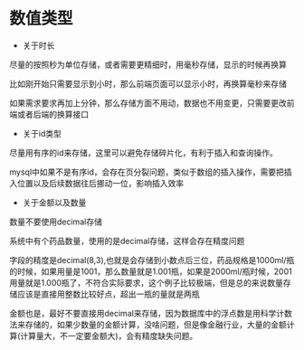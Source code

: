 # 数值类型

* 关于时长

尽量的按照秒为单位存储，或者需要更精细时，用毫秒存储，显示的时候再换算

比如刚开始只需要显示到小时，那么前端页面可以显示小时，再换算毫秒来存储

如果需求要求再加上分钟，那么存储方面不用动，数据也不用变更，只需要更改前端或者后端的换算接口

* 关于id类型

尽量用有序的id来存储，这里可以避免存储碎片化，有利于插入和查询操作。

mysql中如果不是有序id，会存在页分裂问题，类似于数组的插入操作，需要把插入位置以及后续数据往后挪动一位，影响插入效率

* 关于金额以及数量

数量不要使用decimal存储

系统中有个药品数量，使用的是decimal存储，这样会存在精度问题

字段的精度是decimal(8,3),也就是会存储到小数点后三位，药品规格是1000ml/瓶的时候，如果用量是1001，那么数量就是1.001瓶，如果是2000ml/瓶时候，2001用量就是1.000瓶了，不符合实际要求，这个例子比较极端，但是总的来说数量存储应该是直接用整数比较好点，超出一瓶的量就是两瓶

金额也是，最好不要直接用decimal来存储，因为数据库中的浮点数是用科学计数法来存储的，如果少数量的金额计算，没啥问题，但是像金融行业，大量的金额计算(计算量大，不一定要金额大)，会有精度缺失问题。


